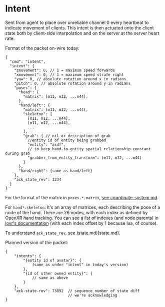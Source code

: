 # Intent

Sent from agent to place over unreliable channel 0 every heartbeat
to indicate movement of clients. This intent is then actuated
onto the client state both by client-side interpolation
and on the server at the server heart rate.

Format of the packet on-wire today:

```
{
  "cmd": "intent",
  "intent": {
    "zmovement": 0, // 1 = maximum speed forwards
    "xmovement": 0, // 1 = maximum speed strafe right
    "yaw": 0, // absolute rotation around x in radians
    "pitch": 0, // absolute rotation around y in radians
    "poses": {
      "head": {
        "matrix": [m11, m12, ...m44],
      },
      "hand/left": {
        "matrix": [m11, m12, ...m44],
        "skeleton": [
          [m11, m12, ...m44], 
          [m11, m12, ...m44],
          ...
        ],
        "grab": { // nil or description of grab
          //entity id of entity being grabbed
          "entity": "asdf", 
          // to keep hand-to-entity spatial relationship constant during grab
          "grabber_from_entity_transform": [m11, m12, ...m44]
        }
      },
      "hand/right": {same as hand/left}
    },
    "ack_state_rev": 1234
  }
}
```

For the format of the matrix in `poses.*.matrix`, [see coordinate-system.md](coordinate-system.md).

For `hand*.skeleton`: It's an array of matrices, each describing the pose of a node of the hand.
There are 26 nodes, with each index as defined by OpenXR hand tracking. You can see a list of
indexes (and node parents) in [lovr's documentation](https://lovr.org/docs/lovr.headset.getSkeleton)
(with each index offset by 1 because lua, of course).

To understand `ack_state_rev`, see (state.md)[state.md].

Planned version of the packet:

```
{
    "intents": {
        "{entity id of avatar}": {
            (same as under "intent" in today's version)
        },
        "{id of other owned entity}": {
            // same as above
        }
    },
    "ack-state-rev": 73892  // sequence number of state diff
                            // we're acknowledging
}
```
